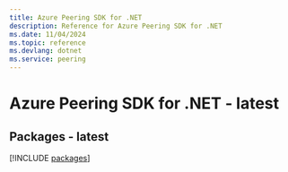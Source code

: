 ```yaml
---
title: Azure Peering SDK for .NET
description: Reference for Azure Peering SDK for .NET
ms.date: 11/04/2024
ms.topic: reference
ms.devlang: dotnet
ms.service: peering
---
```

# Azure Peering SDK for .NET - latest
## Packages - latest
[!INCLUDE [packages](peering-index.md)]